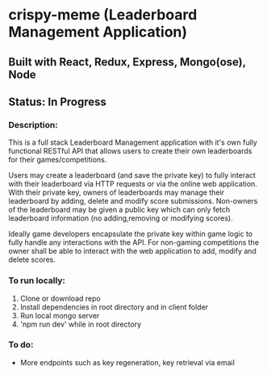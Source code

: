 # crispy-meme (Leaderboard Management Application)
## Built with React, Redux, Express, Mongo(ose), Node

## Status: In Progress

### Description:

This is a full stack Leaderboard Management application with it's own fully functional RESTful API that allows users to create their own leaderboards for their games/competitions. 

Users may create a leaderboard (and save the private key) to fully interact with their leaderboard via HTTP requests or via the online web application. With their private key, owners of leaderboards may manage their leaderboard by adding, delete and modify score submissions. Non-owners of the leaderboard may be given a public key which can only fetch leaderboard information (no adding,removing or modifying scores).

Ideally game developers encapsulate the private key within game logic to fully handle any interactions with the API. For non-gaming competitions the owner shall be able to interact with the web application to add, modify and delete scores.

### To run locally:

1. Clone or download repo
2. Install dependencies in root directory and in client folder
3. Run local mongo server
4. 'npm run dev' while in root directory

### To do:
* More endpoints such as key regeneration, key retrieval via email

